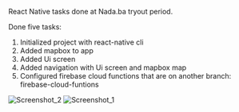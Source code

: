React Native tasks done at Nada.ba tryout period.

Done five tasks:
1) Initialized project with react-native cli
2) Added mapbox to app
3) Added Ui screen
4) Added navigation with Ui screen and mapbox map
5) Configured firebase cloud functions that are on another branch: firebase-cloud-funtions

![Screenshot_2](https://github.com/AidPuska/Nada.ba-tryout-tasks/assets/108176604/cb94d739-ccbd-4d56-b5cc-9da6384ecb14)
![Screenshot_1](https://github.com/AidPuska/Nada.ba-tryout-tasks/assets/108176604/bdf7f28d-adde-4ce9-bca9-f0b3ca625a0e)

